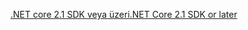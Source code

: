 [<span data-ttu-id="32bd1-101">.NET core 2.1 SDK veya üzeri</span><span class="sxs-lookup"><span data-stu-id="32bd1-101">.NET Core 2.1 SDK or later</span></span>](https://www.microsoft.com/net/download/all)
